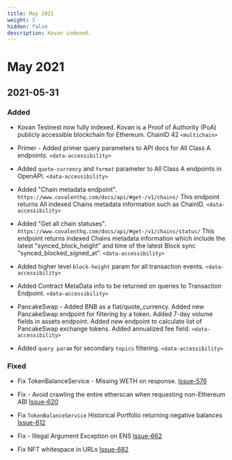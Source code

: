 ```yaml
---
title: May 2021
weight: 5
hidden: false
description: Kovan indexed.
---
```


# May 2021

## 2021-05-31
### Added
- Kovan Testnest now fully indexed. Kovan is a Proof of Authority (PoA) publicly accessible blockchain for Ethereum. ChainID 42 `<multichain>`

- Primer - Added primer query parameters to API docs for All Class A endpoints. `<data-accessibility>`

- Added `quote-currency` and `format` parameter to All Class A endpoints in OpenAPI. `<data-accessibility>`

- Added "Chain metadata endpoint". `https://www.covalenthq.com/docs/api/#get-/v1/chains/` This endpoint returns All indexed Chains metadata information such as ChainID. `<data-accessibility>`

- Added "Get all chain statuses". `https://www.covalenthq.com/docs/api/#get-/v1/chains/status/` This endpoint returns indexed Chains metadata information which include the latest "synced_block_height" and time of the latest Block sync "synced_blocked_signed_at”. `<data-accessibility>`

- Added higher level `block-height` param for all transaction events. `<data-accessibility>`

- Added Contract MetaData info to be returned on queries to Transaction Endpoint. `<data-accessibility>`

- PancakeSwap - Added BNB as a fiat/quote_currency. 
Added new PancakeSwap endpoint for filtering by a token.
Added 7-day volume fields in assets endpoint.
Added new endpoint to calculate list of PancakeSwap exchange tokens.
Added annualized fee field. `<data-accessibility>`

- Added `query param` for secondary `topics` filtering. `<data-accessibility>`

### Fixed

- Fix TokenBalanceService - Missing WETH on response. [Issue-576](https://github.com/covalenthq/scout/issues/576)

- Fix - Avoid crawling the entire etherscan when requesting non-Ethereum ABI [Issue-620](https://github.com/covalenthq/scout/issues/620)

- Fix `TokenBalanceService` Historical Portfolio returning negative balances [Issue-612](https://github.com/covalenthq/scout/issues/612)

- Fix - Illegal Argument Exception on ENS [Issue-662](https://github.com/covalenthq/scout/issues/662)

- Fix NFT whitespace in URLs [Issue-682](https://github.com/covalenthq/scout/issues/682)


&nbsp;
